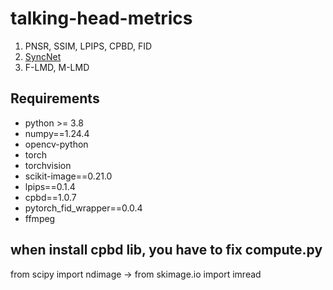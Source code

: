 # talking-head-metrics
1. PNSR, SSIM, LPIPS, CPBD, FID
2. [SyncNet](https://github.com/joonson/syncnet_python)
3. F-LMD, M-LMD

## Requirements
- python >= 3.8
- numpy==1.24.4
- opencv-python
- torch
- torchvision
- scikit-image==0.21.0
- lpips==0.1.4
- cpbd==1.0.7
- pytorch_fid_wrapper==0.0.4
- ffmpeg

when install cpbd lib, you have to fix compute.py
---
from scipy import ndimage -> from skimage.io import imread

